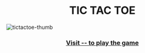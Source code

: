 <h1 align="center"> TIC TAC TOE </h1> 

![tictactoe-thumb](https://github.com/user-attachments/assets/4c58bb04-bd6f-44ca-8cb6-dc5d1ab38997)

<h3 align="center"> <a href="https://vinoddhaware.github.io/PRODIGY_WD_03/" target="_blank"> Visit -- to play the game </a> </h3>
